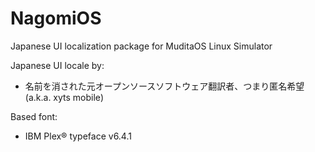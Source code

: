 # NagomiOS
Japanese UI localization package for MuditaOS Linux Simulator

Japanese UI locale by:
 * 名前を消された元オープンソースソフトウェア翻訳者、つまり匿名希望 (a.k.a. xyts mobile)

Based font:
* IBM Plex® typeface v6.4.1
